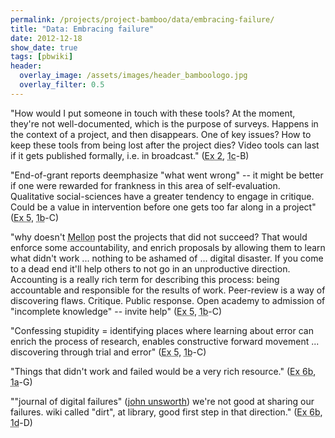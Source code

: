 ```yaml
---
permalink: /projects/project-bamboo/data/embracing-failure/
title: "Data: Embracing failure"
date: 2012-12-18
show_date: true
tags: [pbwiki]
header:
  overlay_image: /assets/images/header_bamboologo.jpg
  overlay_filter: 0.5
---
```

<p>"How would I put someone in touch with these tools? At the moment, they're not well-documented, which is the purpose of surveys. Happens in the context of a project, and then disappears.  One of key issues?  How to keep these tools from being lost after the project dies? Video tools can last if it gets published formally, i.e. in broadcast." (<span class="glossary-term" title="Exploring Scholarly Practice: " during="" a="" really="" good="" day="" term="" research="" cycle="" etc.="" what="" productive="" things="" do="" you="" in="" relation="" to="" humanities="" how="" accomplish="" that="" task=""><abbr title="Exploring Scholarly Practice: " during="" a="" really="" good="" day="" term="" research="" cycle="" etc.="" what="" productive="" things="" do="" you="" in="" relation="" to="" humanities="" how="" accomplish="" that="" task="">Ex 2</abbr></span>, <span class="glossary-term" title="Workshop 1c (Paris; June 9-11, 2008), Understanding Arts and Humanities Scholarship, brought together interested parties from across the globe to discuss how they work, what challenges they face, and how Bamboo could make their jobs easier."><abbr title="Workshop 1c (Paris; June 9-11, 2008), Understanding Arts and Humanities Scholarship, brought together interested parties from across the globe to discuss how they work, what challenges they face, and how Bamboo could make their jobs easier.">1c</abbr></span>-B)</p>
<p>"End-of-grant reports deemphasize "what went wrong" -- it might be better if one were rewarded for frankness in this area of self-evaluation. Qualitative social-sciences have a greater tendency to engage in critique. Could be a value in intervention before one gets too far along in a project" (<span class="glossary-term" title="Unpacking the Uncommon: " what="" discrete="" practices="" are="" involved="" in="" these="" themes="" outstanding="" issues="" need="" to="" be="" addressed="" regards=""><abbr title="Unpacking the Uncommon: " what="" discrete="" practices="" are="" involved="" in="" these="" themes="" outstanding="" issues="" need="" to="" be="" addressed="" regards="">Ex 5</abbr></span>, <span class="glossary-term" title="Workshop 1b (Chicago; May 15-17, 2008), Understanding Arts and Humanities Scholarship, brought together interested parties from across the globe to discuss how they work, what challenges they face, and how Bamboo could make their jobs easier."><abbr title="Workshop 1b (Chicago; May 15-17, 2008), Understanding Arts and Humanities Scholarship, brought together interested parties from across the globe to discuss how they work, what challenges they face, and how Bamboo could make their jobs easier.">1b</abbr></span>-C)</p>
<p>"why doesn't <span class="glossary-term" title="The Bamboo Planning Project received funding from the Andrew W. Mellon Foundation's Research in Information Technology Program (RIT), led by Ira Fuchs and Chris Mackie. The Bamboo Implementation Proposal was refined with that program in mind, but RIT was terminated before the proposal was funded."><abbr title="The Bamboo Planning Project received funding from the Andrew W. Mellon Foundation's Research in Information Technology Program (RIT), led by Ira Fuchs and Chris Mackie. The Bamboo Implementation Proposal was refined with that program in mind, but RIT was terminated before the proposal was funded.">Mellon</abbr></span> post the projects that did not succeed?  That would enforce some accountability, and enrich proposals by allowing them to learn what didn't work ... nothing to be ashamed of ... digital disaster. If you come to a dead end it'll help others to not go in an unproductive direction. Accounting is a really rich term for describing this process:  being accountable and responsible for the results of work. Peer-review is a way of discovering flaws.  Critique.  Public response. Open academy to admission of "incomplete knowledge" -- invite help" (<span class="glossary-term" title="Unpacking the Uncommon: " what="" discrete="" practices="" are="" involved="" in="" these="" themes="" outstanding="" issues="" need="" to="" be="" addressed="" regards=""><abbr title="Unpacking the Uncommon: " what="" discrete="" practices="" are="" involved="" in="" these="" themes="" outstanding="" issues="" need="" to="" be="" addressed="" regards="">Ex 5</abbr></span>, <span class="glossary-term" title="Workshop 1b (Chicago; May 15-17, 2008), Understanding Arts and Humanities Scholarship, brought together interested parties from across the globe to discuss how they work, what challenges they face, and how Bamboo could make their jobs easier."><abbr title="Workshop 1b (Chicago; May 15-17, 2008), Understanding Arts and Humanities Scholarship, brought together interested parties from across the globe to discuss how they work, what challenges they face, and how Bamboo could make their jobs easier.">1b</abbr></span>-C)</p>
<p>"Confessing stupidity = identifying places where learning about error can enrich the process of research, enables constructive forward movement ... discovering through trial and error" (<span class="glossary-term" title="Unpacking the Uncommon: " what="" discrete="" practices="" are="" involved="" in="" these="" themes="" outstanding="" issues="" need="" to="" be="" addressed="" regards=""><abbr title="Unpacking the Uncommon: " what="" discrete="" practices="" are="" involved="" in="" these="" themes="" outstanding="" issues="" need="" to="" be="" addressed="" regards="">Ex 5</abbr></span>, <span class="glossary-term" title="Workshop 1b (Chicago; May 15-17, 2008), Understanding Arts and Humanities Scholarship, brought together interested parties from across the globe to discuss how they work, what challenges they face, and how Bamboo could make their jobs easier."><abbr title="Workshop 1b (Chicago; May 15-17, 2008), Understanding Arts and Humanities Scholarship, brought together interested parties from across the globe to discuss how they work, what challenges they face, and how Bamboo could make their jobs easier.">1b</abbr></span>-C)</p>
<p>"Things that didn't work and failed would be a very rich resource." (<span class="glossary-term" title="Magic wand: " if="" you="" had="" a="" magic="" wand="" what="" would="" make="" your="" day="" term="" research="" cycle="" more="" productive="" in="" relation="" to=""><abbr title="Magic wand: " if="" you="" had="" a="" magic="" wand="" what="" would="" make="" your="" day="" term="" research="" cycle="" more="" productive="" in="" relation="" to="">Ex 6b</abbr></span>, <span class="glossary-term" title="Workshop 1a (Berkeley; April 28-30, 2008), Understanding Arts and Humanities Scholarship, brought together interested parties from across the globe to discuss how they work, what challenges they face, and how Bamboo could make their jobs easier."><abbr title="Workshop 1a (Berkeley; April 28-30, 2008), Understanding Arts and Humanities Scholarship, brought together interested parties from across the globe to discuss how they work, what challenges they face, and how Bamboo could make their jobs easier.">1a</abbr></span>-G)</p>
<p>""journal of digital failures" (<a href="http://www3.isrl.illinois.edu/~unsworth/">john unsworth</a>)  we're not good at sharing our failures.  wiki called "dirt", at library, good first step in that direction." (<span class="glossary-term" title="Magic wand: " if="" you="" had="" a="" magic="" wand="" what="" would="" make="" your="" day="" term="" research="" cycle="" more="" productive="" in="" relation="" to=""><abbr title="Magic wand: " if="" you="" had="" a="" magic="" wand="" what="" would="" make="" your="" day="" term="" research="" cycle="" more="" productive="" in="" relation="" to="">Ex 6b</abbr></span>, <span class="glossary-term" title="Workshop 1d (Princeton; July 14-16, 2008), Understanding Arts and Humanities Scholarship, brought together interested parties from across the globe to discuss how they work, what challenges they face, and how Bamboo could make their jobs easier."><abbr title="Workshop 1d (Princeton; July 14-16, 2008), Understanding Arts and Humanities Scholarship, brought together interested parties from across the globe to discuss how they work, what challenges they face, and how Bamboo could make their jobs easier.">1d</abbr></span>-D)</p>
